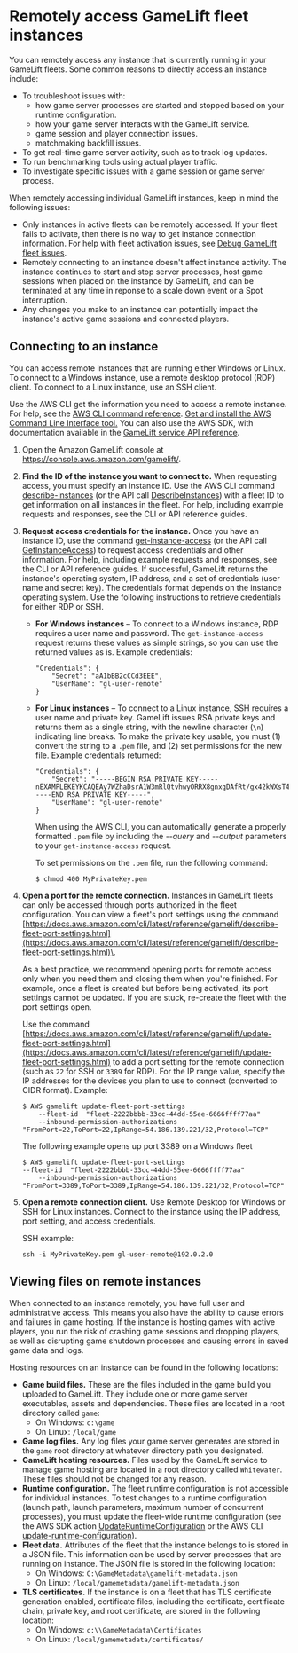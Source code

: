 # Remotely access GameLift fleet instances<a name="fleets-remote-access"></a>

You can remotely access any instance that is currently running in your GameLift fleets\. Some common reasons to directly access an instance include:
+ To troubleshoot issues with: 
  + how game server processes are started and stopped based on your runtime configuration\. 
  + how your game server interacts with the GameLift service\.
  + game session and player connection issues\.
  + matchmaking backfill issues\.
+ To get real\-time game server activity, such as to track log updates\.
+ To run benchmarking tools using actual player traffic\.
+ To investigate specific issues with a game session or game server process\.

When remotely accessing individual GameLift instances, keep in mind the following issues:
+ Only instances in active fleets can be remotely accessed\. If your fleet fails to activate, then there is no way to get instance connection information\. For help with fleet activation issues, see [Debug GameLift fleet issues](fleets-creating-debug.md)\.
+ Remotely connecting to an instance doesn't affect instance activity\. The instance continues to start and stop server processes, host game sessions when placed on the instance by GameLift, and can be terminated at any time in reponse to a scale down event or a Spot interruption\.
+ Any changes you make to an instance can potentially impact the instance's active game sessions and connected players\. 

## Connecting to an instance<a name="fleets-remote-access-connect"></a>

You can access remote instances that are running either Windows or Linux\. To connect to a Windows instance, use a remote desktop protocol \(RDP\) client\. To connect to a Linux instance, use an SSH client\. 

 Use the AWS CLI get the information you need to access a remote instance\. For help, see the [AWS CLI command reference](https://docs.aws.amazon.com/cli/latest/reference/gamelift/)\. [Get and install the AWS Command Line Interface tool\.](https://aws.amazon.com/cli/) You can also use the AWS SDK, with documentation available in the [GameLift service API reference](https://docs.aws.amazon.com/gamelift/latest/apireference/)\.

1. Open the Amazon GameLift console at [https://console\.aws\.amazon\.com/gamelift/](https://console.aws.amazon.com/gamelift/)\.

1. **Find the ID of the instance you want to connect to\.** When requesting access, you must specify an instance ID\. Use the AWS CLI command [describe\-instances](https://docs.aws.amazon.com/cli/latest/reference/gamelift/describe-instances.html) \(or the API call [DescribeInstances](https://docs.aws.amazon.com/gamelift/latest/apireference/API_DescribeInstances.html)\) with a fleet ID to get information on all instances in the fleet\. For help, including example requests and responses, see the CLI or API reference guides\. 

1. **Request access credentials for the instance\.** Once you have an instance ID, use the command [get\-instance\-access](https://docs.aws.amazon.com/cli/latest/reference/gamelift/get-instance-access.html) \(or the API call [GetInstanceAccess](https://docs.aws.amazon.com/gamelift/latest/apireference/API_GetInstanceAccess.html)\) to request access credentials and other information\. For help, including example requests and responses, see the CLI or API reference guides\. If successful, GameLift returns the instance's operating system, IP address, and a set of credentials \(user name and secret key\)\. The credentials format depends on the instance operating system\. Use the following instructions to retrieve credentials for either RDP or SSH\. 
   + **For Windows instances** – To connect to a Windows instance, RDP requires a user name and password\. The `get-instance-access` request returns these values as simple strings, so you can use the returned values as is\. Example credentials: 

     ```
     "Credentials": {
         "Secret": "aA1bBB2cCCd3EEE", 
         "UserName": "gl-user-remote"
     }
     ```
   + **For Linux instances** – To connect to a Linux instance, SSH requires a user name and private key\. GameLift issues RSA private keys and returns them as a single string, with the newline character \(`\n`\) indicating line breaks\. To make the private key usable, you must \(1\) convert the string to a `.pem` file, and \(2\) set permissions for the new file\. Example credentials returned: 

     ```
     "Credentials": {
         "Secret": "-----BEGIN RSA PRIVATE KEY-----nEXAMPLEKEYKCAQEAy7WZhaDsrA1W3mRlQtvhwyORRX8gnxgDAfRt/gx42kWXsT4rXE/b5CpSgie/\nvBoU7jLxx92pNHoFnByP+Dc21eyyz6CvjTmWA0JwfWiW5/akH7iO5dSrvC7dQkW2duV5QuUdE0QW\nZ/aNxMniGQE6XAgfwlnXVBwrerrQo+ZWQeqiUwwMkuEbLeJFLhMCvYURpUMSC1oehm449ilx9X1F\nG50TCFeOzfl8dqqCP6GzbPaIjiU19xX/azOR9V+tpUOzEL+wmXnZt3/nHPQ5xvD2OJH67km6SuPW\noPzev/D8V+x4+bHthfSjR9Y7DvQFjfBVwHXigBdtZcU2/wei8D/HYwIDAQABAoIBAGZ1kaEvnrqu\n/uler7vgIn5m7lN5LKw4hJLAIW6tUT/fzvtcHK0SkbQCQXuriHmQ2MQyJX/0kn2NfjLV/ufGxbL1\nmb5qwMGUnEpJaZD6QSSs3kICLwWUYUiGfc0uiSbmJoap/GTLU0W5Mfcv36PaBUNy5p53V6G7hXb2\nbahyWyJNfjLe4M86yd2YK3V2CmK+X/BOsShnJ36+hjrXPPWmV3N9zEmCdJjA+K15DYmhm/tJWSD9\n81oGk9TopEp7CkIfatEATyyZiVqoRq6k64iuM9JkA3OzdXzMQexXVJ1TLZVEH0E7bhlY9d8O1ozR\noQs/FiZNAx2iijCWyv0lpjE73+kCgYEA9mZtyhkHkFDpwrSM1APaL8oNAbbjwEy7Z5Mqfql+lIp1\nYkriL0DbLXlvRAH+yHPRit2hHOjtUNZh4Axv+cpg09qbUI3+43eEy24B7G/Uh+GTfbjsXsOxQx/x\np9otyVwc7hsQ5TA5PZb+mvkJ5OBEKzet9XcKwONBYELGhnEPe7cCgYEA06Vgov6YHleHui9kHuws\nayav0elc5zkxjF9nfHFJRry21R1trw2Vdpn+9g481URrpzWVOEihvm+xTtmaZlSp//lkq75XDwnU\nWA8gkn6O3QE3fq2yN98BURsAKdJfJ5RL1HvGQvTe10HLYYXpJnEkHv+Unl2ajLivWUt5pbBrKbUC\ngYBjbO+OZk0sCcpZ29sbzjYjpIddErySIyRX5gV2uNQwAjLdp9PfN295yQ+BxMBXiIycWVQiw0bH\noMo7yykABY7Ozd5wQewBQ4AdSlWSX4nGDtsiFxWiI5sKuAAeOCbTosy1s8w8fxoJ5Tz1sdoxNeGs\nArq6Wv/G16zQuAE9zK9vvwKBgF+09VI/1wJBirsDGz9whVWfFPrTkJNvJZzYt69qezxlsjgFKshy\nWBhd4xHZtmCqpBPlAymEjr/TOlbxyARmXMnIOWIAnNXMGB4KGSyl1mzSVAoQ+fqR+cJ3d0dyPl1j\njjb0Ed/NY8frlNDxAVHE8BSkdsx2f6ELEyBKJSRr9snRAoGAMrTwYneXzvTskF/S5Fyu0iOegLDa\nNWUH38v/nDCgEpIXD5Hn3qAEcju1IjmbwlvtW+nY2jVhv7UGd8MjwUTNGItdb6nsYqM2asrnF3qS\nVRkAKKKYeGjkpUfVTrW0YFjXkfcrR/V+QFL5OndHAKJXjW7a4ejJLncTzmZSpYzwApc=\n-----END RSA PRIVATE KEY-----", 
         "UserName": "gl-user-remote"
     }
     ```

     When using the AWS CLI, you can automatically generate a properly formatted `.pem` file by including the *\-\-query* and *\-\-output* parameters to your `get-instance-access` request\. 

     To set permissions on the `.pem` file, run the following command:

     ```
     $ chmod 400 MyPrivateKey.pem
     ```

1. **Open a port for the remote connection\.** Instances in GameLift fleets can only be accessed through ports authorized in the fleet configuration\. You can view a fleet's port settings using the command [https://docs.aws.amazon.com/cli/latest/reference/gamelift/describe-fleet-port-settings.html](https://docs.aws.amazon.com/cli/latest/reference/gamelift/describe-fleet-port-settings.html)\. 

   As a best practice, we recommend opening ports for remote access only when you need them and closing them when you're finished\. For example, once a fleet is created but before being activated, its port settings cannot be updated\. If you are stuck, re\-create the fleet with the port settings open\.

   Use the command [https://docs.aws.amazon.com/cli/latest/reference/gamelift/update-fleet-port-settings.html](https://docs.aws.amazon.com/cli/latest/reference/gamelift/update-fleet-port-settings.html) to add a port setting for the remote connection \(such as `22` for SSH or `3389` for RDP\)\. For the IP range value, specify the IP addresses for the devices you plan to use to connect \(converted to CIDR format\)\. Example: 

   ```
   $ AWS gamelift update-fleet-port-settings
       --fleet-id  "fleet-2222bbbb-33cc-44dd-55ee-6666ffff77aa" 
       --inbound-permission-authorizations "FromPort=22,ToPort=22,IpRange=54.186.139.221/32,Protocol=TCP"
   ```

   The following example opens up port 3389 on a Windows fleet

   ```
   $ AWS gamelift update-fleet-port-settings
   --fleet-id  "fleet-2222bbbb-33cc-44dd-55ee-6666ffff77aa" 
       --inbound-permission-authorizations "FromPort=3389,ToPort=3389,IpRange=54.186.139.221/32,Protocol=TCP"
   ```

1. **Open a remote connection client\.** Use Remote Desktop for Windows or SSH for Linux instances\. Connect to the instance using the IP address, port setting, and access credentials\.

   SSH example: 

   ```
   ssh -i MyPrivateKey.pem gl-user-remote@192.0.2.0
   ```

## Viewing files on remote instances<a name="fleets-remote-access-permissions"></a>

When connected to an instance remotely, you have full user and administrative access\. This means you also have the ability to cause errors and failures in game hosting\. If the instance is hosting games with active players, you run the risk of crashing game sessions and dropping players, as well as disrupting game shutdown processes and causing errors in saved game data and logs\.

Hosting resources on an instance can be found in the following locations:
+ **Game build files\.** These are the files included in the game build you uploaded to GameLift\. They include one or more game server executables, assets and dependencies\. These files are located in a root directory called `game`: 
  + On Windows: `c:\game`
  + On Linux: `/local/game`
+ **Game log files\.** Any log files your game server generates are stored in the `game` root directory at whatever directory path you designated\.
+ **GameLift hosting resources\.** Files used by the GameLift service to manage game hosting are located in a root directory called `Whitewater`\. These files should not be changed for any reason\. 
+ **Runtime configuration\.** The fleet runtime configuration is not accessible for individual instances\. To test changes to a runtime configuration \(launch path, launch parameters, maximum number of concurrent processes\), you must update the fleet\-wide runtime configuration \(see the AWS SDK action [UpdateRuntimeConfiguration](https://docs.aws.amazon.com/gamelift/latest/apireference/API_UpdateRuntimeConfiguration.html) or the AWS CLI [update\-runtime\-configuration](https://docs.aws.amazon.com/cli/latest/reference/gamelift/update-runtime-configuration.html)\)\.
+ **Fleet data\.** Attributes of the fleet that the instance belongs to is stored in a JSON file\. This information can be used by server processes that are running on instance\. The JSON file is stored in the following location:
  + On Windows: `C:\GameMetadata\gamelift-metadata.json`
  + On Linux: `/local/gamemetadata/gamelift-metadata.json`
+ **TLS certificates\.** If the instance is on a fleet that has TLS certificate generation enabled, certificate files, including the certificate, certificate chain, private key, and root certificate, are stored in the following location:
  + On Windows: `c:\\GameMetadata\Certificates`
  + On Linux: `/local/gamemetadata/certificates/`